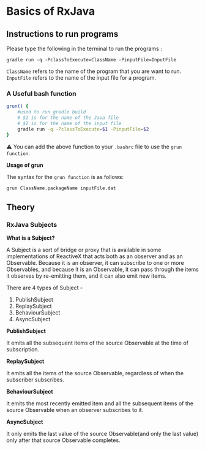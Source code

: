 # Basics of RxJava 

## Instructions to run programs

Please type the following in the terminal to run the programs : 

```gradle run -q -PclassToExecute=ClassName -PinputFile=InputFile```

```ClassName``` refers to the name of the program that you are want to run.
<br>
```InputFile``` refers to the name of the input file for a program.

### A Useful bash function 

```bash
grun() {
    #used to run gradle build
    # $1 is for the name of the Java file
    # $2 is for the name of the input file
    gradle run -q -PclassToExecute=$1 -PinputFile=$2
}
```

:warning: You can add the above function to your ```.bashrc``` file to use the ```grun function```.

**Usage of grun**

The syntax for the ```grun function``` is as follows:

```bash
grun ClassName.packageName inputFile.dat
```

## Theory

### RxJava Subjects

**What is a Subject?**

A Subject is a sort of bridge or proxy that is available in some implementations of ReactiveX that acts both as an observer and as an Observable. Because it is an observer, it can subscribe to one or more Observables, and because it is an Observable, it can pass through the items it observes by re-emitting them, and it can also emit new items.

There are 4 types of Subject - 

1. PublishSubject
1. ReplaySubject
1. BehaviourSubject
1. AsyncSubject

**PublishSubject**

It emits all the subsequent items of the source Observable at the time of subscription.

**ReplaySubject**

It emits all the items of the source Observable, regardless of when the subscriber subscribes.

**BehaviourSubject**

It emits the most recently emitted item and all the subsequent items of the source Observable when an observer subscribes to it.

**AsyncSubject**

It only emits the last value of the source Observable(and only the last value) only after that source Observable completes.
